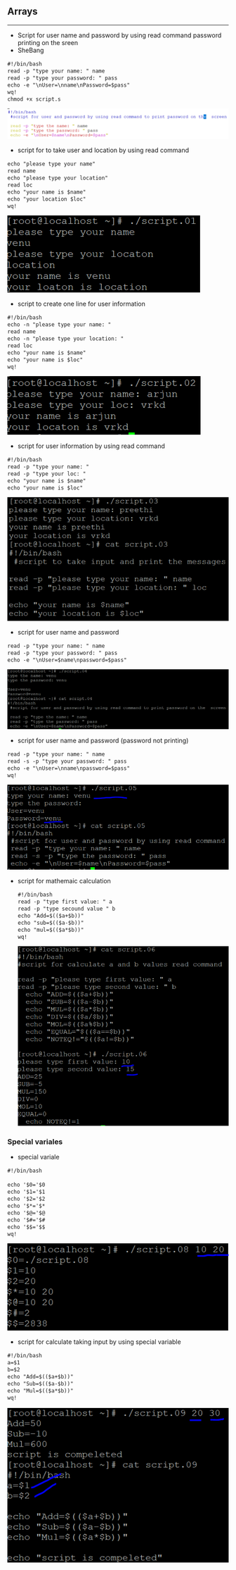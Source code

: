 ## Arrays
---------------
* Script for user name and password by using read command password printing on the sreen
* SheBang
 ```
 #!/bin/bash
 read -p "type your name: " name
 read -p "type your password: " pass
 echo -e "\nUser=\nname\nPassword=$pass"
 wq!
 chmod +x script.s 
 ```
 ![preview](images/arry.01.PNG)

* script for to take user and location by using read command
 ```
 echo "please type your name"
 read name
 echo "please type your location"
 read loc
 echo "your name is $name"
 echo "your location $loc"
 wq!
 ```
 ![preview](images/arry.02.PNG) 

* script to create one line for user information
 ```
 #!/bin/bash
 echo -n "please type your name: "
 read name
 echo -n "please type your location: "
 read loc
 echo "your name is $name"
 echo "your name is $loc"
 wq!
 ```
 ![preview](images/arry.03.PNG)

* script for user information by using read command
 ```
 #!/bin/bash
 read -p "type your name: "
 read -p "type your loc: "
 echo "your name is $name"
 echo "your name is $loc"
 ``` 
 ![preview](images/arry.04.PNG)

* script for user name and password
```
read -p "type your name: " name
read -p "type your password: " pass
echo -e "\nUser=$name\npassword=$pass"
``` 
![preview](images/arry.05.PNG)

* script for user name and password (password not printing)
 ```
 read -p "type your name: " name
 read -s -p "type your password: " pass
 echo -e "\nUser=\nname\npassword=$pass"
 wq!
 ```
 ![preview](images/arry.06.PNG)
* script for mathemaic calculation 
  ```
  #!/bin/bash
  read -p "type first value: " a
  read -p "type secound value " b
  echo "Add=$(($a+$b))"
  echo "sub=$(($a-$b))"
  echo "mul=$(($a*$b))"
  wq!
  ```
  ![preview](images/arry.07.PNG)

### Special variales
* special variale 
 ```
 #!/bin/bash

echo '$0='$0
echo '$1='$1
echo '$2='$2
echo '$*='$*
echo '$@='$@
echo '$#='$#
echo '$$='$$
 wq!
 ```
 ![preview](images/arry.08.PNG)

* script for calculate taking input by using special variable
 ```
 #!/bin/bash
 a=$1
 b=$2
 echo "Add=$(($a+$b))"
 echo "Sub=$(($a-$b))"
 echo "Mul=$(($a*$b))"
 wq!
 ``` 
 ![preview](images/arry.09.PNG)



